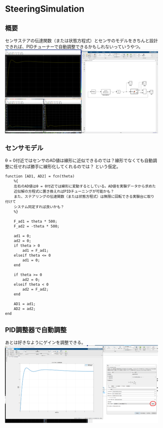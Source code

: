 # SteeringSimulation

## 概要
センサステアの伝達関数（または状態方程式）とセンサのモデルをきちんと設計できれば、PIDチューナーで自動調整できるかもしれないっていうやつ。
![overview](https://github.com/shimotoriharuki/SteeringSimulation/blob/master/pic/overview.png )

## センサモデル
θ = 0付近ではセンサのAD値は線形に近似できるのでは？線形でなくても自動調整に任せれば勝手に線形化してくれるのでは？
という仮定。
```
function [AD1, AD2] = fcn(theta)
    %{
    左右のAD値はθ = 0付近では線形に変動するとしている。AD値を実験データから求めた
    近似解の方程式に置き換えればPIDチューニングが可能かも？
    また、ステアリングの伝達関数（または状態方程式）は無限に回転できる実験台に取り付けて
    システム同定すれば良いかも？
    %}

    F_ad1 = theta * 500;
    F_ad2 = -theta * 500;
    
    ad1 = 0;
    ad2 = 0;
    if theta > 0
        ad1 = F_ad1;
    elseif theta <= 0
        ad1 = 0; 
    end
    
    if theta >= 0
        ad2 = 0;
    elseif theta < 0
        ad2 = F_ad2; 
    end

    AD1 = ad1;
    AD2 = ad2;
end

```

## PID調整器で自動調整
あとは好きなようにゲインを調整できる。
![pid](https://github.com/shimotoriharuki/SteeringSimulation/blob/master/pic/pid.png )




